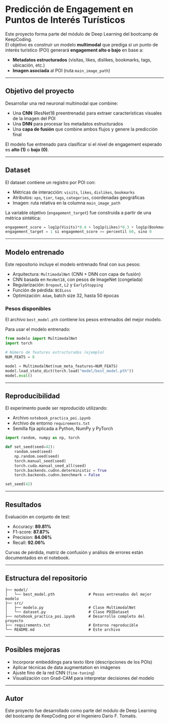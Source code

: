 
# Predicción de Engagement en Puntos de Interés Turísticos

Este proyecto forma parte del módulo de Deep Learning del bootcamp de KeepCoding.  
El objetivo es construir un modelo **multimodal** que prediga si un punto de interés turístico (POI) generará **engagement alto o bajo** en base a:

- **Metadatos estructurados** (visitas, likes, dislikes, bookmarks, tags, ubicación, etc.)
- **Imagen asociada** al POI (ruta `main_image_path`)

---

## Objetivo del proyecto

Desarrollar una red neuronal multimodal que combine:

- Una **CNN** (ResNet18 preentrenada) para extraer características visuales de la imagen del POI
- Una **DNN** para procesar los metadatos estructurados
- Una **capa de fusión** que combine ambos flujos y genere la predicción final

El modelo fue entrenado para clasificar si el nivel de engagement esperado es **alto (1)** o **bajo (0)**.

---

## Dataset

El dataset contiene un registro por POI con:

- Métricas de interacción: `visits`, `likes`, `dislikes`, `bookmarks`
- Atributos: `xps`, `tier`, `tags`, `categories`, coordenadas geográficas
- Imagen: ruta relativa en la columna `main_image_path`

La variable objetivo (`engagement_target`) fue construida a partir de una métrica sintética:

```python
engagement_score = log1p(Visits)*0.4 + log1p(Likes)*0.3 + log1p(Bookmarks)*0.3 - log1p(Dislikes)*0.4
engagement_target = 1 si engagement_score >= percentil 60, sino 0
```

---

## Modelo entrenado

Este repositorio incluye el modelo entrenado final con sus pesos:

- Arquitectura: `MultimodalNet` (CNN + DNN con capa de fusión)
- CNN basada en `ResNet18`, con pesos de ImageNet (congelada)
- Regularización: `Dropout`, `L2` y `EarlyStopping`
- Función de pérdida: `BCELoss`
- Optimización: `Adam`, batch size 32, hasta 50 épocas

### Pesos disponibles

El archivo `best_model.pth` contiene los pesos entrenados del mejor modelo.

Para usar el modelo entrenado:

```python
from modelo import MultimodalNet
import torch

# Número de features estructurados (ejemplo)
NUM_FEATS = 8  

model = MultimodalNet(num_meta_features=NUM_FEATS)
model.load_state_dict(torch.load("model/best_model.pth"))
model.eval()
```

---

## Reproducibilidad

El experimento puede ser reproducido utilizando:

- Archivo `notebook_practica_poi.ipynb`  
- Archivo de entorno `requirements.txt`  
- Semilla fija aplicada a Python, NumPy y PyTorch

```python
import random, numpy as np, torch

def set_seed(seed=42):
    random.seed(seed)
    np.random.seed(seed)
    torch.manual_seed(seed)
    torch.cuda.manual_seed_all(seed)
    torch.backends.cudnn.deterministic = True
    torch.backends.cudnn.benchmark = False

set_seed(42)
```

---

## Resultados

Evaluación en conjunto de test:

- Accuracy: **89.81%**
- F1-score: **87.87%**
- Precision: **84.06%**
- Recall: **92.06%**

Curvas de pérdida, matriz de confusión y análisis de errores están documentados en el notebook.

---

## Estructura del repositorio

```
├── model/
│   └── best_model.pth               # Pesos entrenados del mejor modelo
├── src/
│   ├── modelo.py                    # Clase MultimodalNet
│   └── dataset.py                   # Clase POIDataset
├── notebook_practica_poi.ipynb      # Desarrollo completo del proyecto
├── requirements.txt                 # Entorno reproducible
└── README.md                        # Este archivo
```

---

## Posibles mejoras

- Incorporar embeddings para texto libre (descripciones de los POIs)
- Aplicar técnicas de data augmentation en imágenes
- Ajuste fino de la red CNN (`fine-tuning`)
- Visualización con Grad-CAM para interpretar decisiones del modelo

---

## Autor

Este proyecto fue desarrollado como parte del módulo de Deep Learning del bootcamp de KeepCoding por el Ingeniero Darío F. Tomatis.
